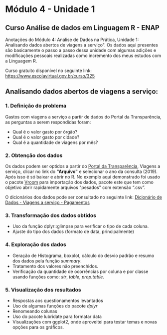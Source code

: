 # Módulo 4 - Unidade 1
## Curso Análise de dados em Linguagem R - ENAP
Anotações do Módulo 4: Análise de Dados na Prática, Unidade 1: Analisando dados abertos de viagens a serviço".
Os dados aqui presentes são basicamente o passo a passo dessa unidade com algumas adições e modificações pessoais realizadas como incremento dos meus estudos com a Linguagem R.

Curso gratuito disponível no seguinte link:
https://www.escolavirtual.gov.br/curso/325

## Analisando dados abertos de viagens a serviço:

### 1. Definição do problema

Gastos com viagens a serviço a partir de dados do Portal da Transparência, as perguntas a serem respondidas foram:

- Qual é o valor gasto por órgão?
- Qual é o valor gasto por cidade?
- Qual é a quantidade de viagens por mês?

### 2. Obtenção dos dados
Os dados podem ser optidos a partir do [Portal da Transparência](http://www.portaltransparencia.gov.br/download-de-dados), Viagens a serviço, clicar no link do **"Arquivo"** e selecionar o ano da consulta (2019). Após isso é só baixar e abrir no R.
No exemplo aqui demonstrado foi usado o pacote [Vroom](https://cran.r-project.org/web/packages/vroom/vignettes/vroom.html) para importação dos dados, pacote este que tem como objetivo abrir rapidamente arquivos "pesados" com extensão “.csv”.

O dicionários dos dados pode ser consultado no seguinte link:
[Dicionário de Dados - Viagens a serviço - Pagamentos](http://www.portaltransparencia.gov.br/pagina-interna/603364-dicionário-de-dados-viagens-a-Serviço-Pagamentos)

### 3. Transformação dos dados obtidos
- Uso da função dplyr::glimpse para verificar o tipo de cada coluna.
- Ajuste do tipo dos dados (formato de data, principalmente)

### 4. Exploração dos dados
- Geração de Histograma, boxplot, cálculo do desvio padrão e resumo dos dados pela função *summary*.
- Tratamento dos valores não preenchidos.
- Verificação da quantidade de ocorrências por coluna e por classe usando funções como: *str*, *table*, *prop.table*.

### 5. Visualização dos resultados
- Respostas aos questionamentos levantados
- Uso de algumas funções do pacote *dplyr*
- Renomeando colunas
- Uso do pacote lubridate para formatar data
- Visualizações com ggplot2, onde aproveitei para testar temas e novas opções para os gráficos.

